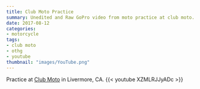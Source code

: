 ```yaml
---
title: Club Moto Practice
summary: Unedited and Raw GoPro video from moto practice at club moto.
date: 2017-08-12
categories:
- motorcycle
tags:
- club moto
- othg
- youtube
thumbnail: "images/YouTube.png"
---
```


Practice at [Club Moto](http://www.clubmoto.com) in Livermore, CA.
{{< youtube XZMLRJJyADc >}}
